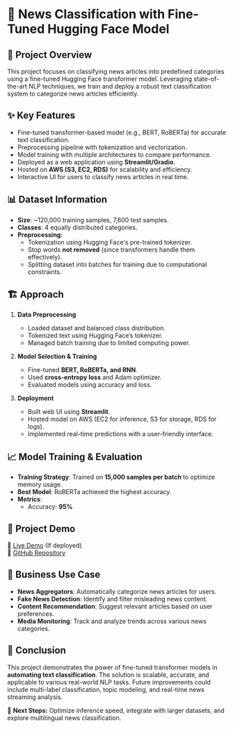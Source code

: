 # 📰 News Classification with Fine-Tuned Hugging Face Model

## 📌 Project Overview
This project focuses on classifying news articles into predefined categories using a fine-tuned Hugging Face transformer model. Leveraging state-of-the-art NLP techniques, we train and deploy a robust text classification system to categorize news articles efficiently.

## ✨ Key Features
- Fine-tuned transformer-based model (e.g., BERT, RoBERTa) for accurate text classification.
- Preprocessing pipeline with tokenization and vectorization.
- Model training with multiple architectures to compare performance.
- Deployed as a web application using **Streamlit/Gradio**.
- Hosted on **AWS (S3, EC2, RDS)** for scalability and efficiency.
- Interactive UI for users to classify news articles in real time.

## 📊 Dataset Information
- **Size**: ~120,000 training samples, 7,600 test samples.
- **Classes**: 4 equally distributed categories.
- **Preprocessing**:
  - Tokenization using Hugging Face's pre-trained tokenizer.
  - Stop words **not removed** (since transformers handle them effectively).
  - Splitting dataset into batches for training due to computational constraints.

## 🏗 Approach
1. **Data Preprocessing**
   - Loaded dataset and balanced class distribution.
   - Tokenized text using Hugging Face’s tokenizer.
   - Managed batch training due to limited computing power.

2. **Model Selection & Training**
   - Fine-tuned **BERT, RoBERTa, and RNN**.
   - Used **cross-entropy loss** and Adam optimizer.
   - Evaluated models using accuracy and loss.

3. **Deployment**
   - Built web UI using **Streamlit**.
   - Hosted model on AWS (EC2 for inference, S3 for storage, RDS for logs).
   - Implemented real-time predictions with a user-friendly interface.

## 📈 Model Training & Evaluation
- **Training Strategy**: Trained on **15,000 samples per batch** to optimize memory usage.
- **Best Model**: RoBERTa achieved the highest accuracy.
- **Metrics**:
  - Accuracy: **95%**

## 🎥 Project Demo
🔗 [Live Demo](#) (If deployed)  
📂 [GitHub Repository](#)

## 💼 Business Use Case
- **News Aggregators**: Automatically categorize news articles for users.
- **Fake News Detection**: Identify and filter misleading news content.
- **Content Recommendation**: Suggest relevant articles based on user preferences.
- **Media Monitoring**: Track and analyze trends across various news categories.

## 🏁 Conclusion
This project demonstrates the power of fine-tuned transformer models in **automating text classification**. The solution is scalable, accurate, and applicable to various real-world NLP tasks. Future improvements could include multi-label classification, topic modeling, and real-time news streaming analysis.

🚀 **Next Steps:** Optimize inference speed, integrate with larger datasets, and explore multilingual news classification.
